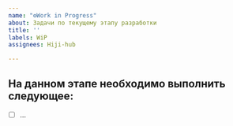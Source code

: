 ```yaml
---
name: "⚙️Work in Progress"
about: Задачи по текущему этапу разработки
title: ''
labels: WiP
assignees: Hiji-hub

---
```


## На данном этапе необходимо выполнить следующее:

- [ ] ...
